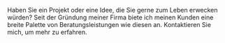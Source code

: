 Haben Sie ein Projekt oder eine Idee, die Sie gerne zum Leben erwecken würden? Seit der Gründung meiner Firma biete ich meinen Kunden eine breite Palette von Beratungsleistungen wie diesen an. Kontaktieren Sie mich, um mehr zu erfahren.